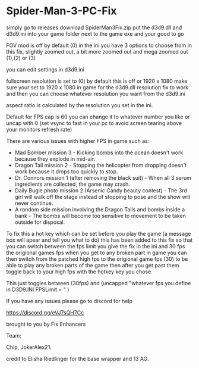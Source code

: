 # Spider-Man-3-PC-Fix

simply go to releases download SpiderMan3Fix.zip put the d3d9.dll and d3d9.ini into your game folder next to the game exe and your good to go 

FOV mod is off by default (0) in the ini you have 3 options to choose from in this fix, slightly zoomed out, a bit more zoomed out and mega zoomed out (1),(2) or (3) 

you can edit settings in d3d9.ini 

fullscreen resolution is set to (0) by default this is off or 1920 x 1080 make sure your set to 1920 x 1080 in game for the d3d9.dll resolution fix to work and then you can choose whatever resolution you want from the d3d9.ini

aspect ratio is calculated by the resolution you set in the ini.   

Default for FPS cap is 60 you can change it to whatever number you like or uncap with 0 (set vsync to fast in your pc to avoid screen tearing above your monitors refresh rate)

There are various issues with higher FPS in game such as: 

   - Mad Bomber mission 3 - Kicking bombs into the ocean doesn't work because they explode in mid-air.
   - Dragon Tail mission 2 - Stopping the helicopter from dropping doesn't work because it drops too quickly to stop.
   - Dr. Connors mission 1 (after removing the black suit) - When all 3 serum ingredients are collected, the game may crash.
   - Daily Bugle photo mission 2 (Arsenic Candy beauty contest) - The 3rd girl will walk off the stage instead of stopping to pose and the show will never continue.
   - A random side mission involving the Dragon Tails and bombs inside a bank - The bombs will become too sensitive to movement to be taken outside for disposal.

To fix this a hot key which can be set before you play the game (a message box will apear and tell you what to do)
this has been added to this fix so that you can switch between the fps limit you give the fix in the ini and 30 fps the origional games fps when you get to any broken 
part in game you can then switch from the patched high fps to the origional game fps (30) to be able to play any broken parts of the game then after you get past them toggle back to your high fps with the hotkey key you chose.

This just toggles between (30fps) and (uncapped "whatever fps you define in D3D9.INI FPSLimit = " )

If you have any issues please go to discord for help 

https://discord.gg/eVJ7sQH7Cc

brought to you by Fix Enhancers 

Team: 

Chip, JokerAlex21.

credit to Elisha Riedlinger for the base wrapper and 13 AG.
